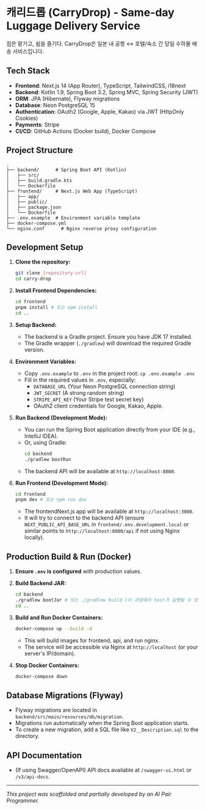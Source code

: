 # 캐리드롭 (CarryDrop) - Same-day Luggage Delivery Service

짐은 맡기고, 쉼을 즐기다. CarryDrop은 일본 내 공항 ↔ 호텔/숙소 간 당일 수하물 배송 서비스입니다.

## Tech Stack

-   **Frontend**: Next.js 14 (App Router), TypeScript, TailwindCSS, i18next
-   **Backend**: Kotlin 1.9, Spring Boot 3.2, Spring MVC, Spring Security (JWT)
-   **ORM**: JPA (Hibernate), Flyway migrations
-   **Database**: Neon PostgreSQL 15
-   **Authentication**: OAuth2 (Google, Apple, Kakao) via JWT (HttpOnly Cookies)
-   **Payments**: Stripe
-   **CI/CD**: GitHub Actions (Docker build), Docker Compose

## Project Structure

```
.
├── backend/      # Spring Boot API (Kotlin)
│   ├── src/
│   ├── build.gradle.kts
│   └── Dockerfile
├── frontend/     # Next.js Web App (TypeScript)
│   ├── app/
│   ├── public/
│   ├── package.json
│   └── Dockerfile
├── .env.example  # Environment variable template
├── docker-compose.yml
└── nginx.conf      # Nginx reverse proxy configuration
```

## Development Setup

1.  **Clone the repository:**
    ```bash
    git clone [repository-url]
    cd carry-drop
    ```

2.  **Install Frontend Dependencies:**
    ```bash
    cd frontend
    pnpm install # 또는 npm install
    cd ..
    ```

3.  **Setup Backend:**
    -   The backend is a Gradle project. Ensure you have JDK 17 installed.
    -   The Gradle wrapper (`./gradlew`) will download the required Gradle version.

4.  **Environment Variables:**
    -   Copy `.env.example` to `.env` in the project root: `cp .env.example .env`
    -   Fill in the required values in `.env`, especially:
        -   `DATABASE_URL` (Your Neon PostgreSQL connection string)
        -   `JWT_SECRET` (A strong random string)
        -   `STRIPE_API_KEY` (Your Stripe test secret key)
        -   OAuth2 client credentials for Google, Kakao, Apple.

5.  **Run Backend (Development Mode):**
    -   You can run the Spring Boot application directly from your IDE (e.g., IntelliJ IDEA).
    -   Or, using Gradle:
        ```bash
        cd backend
        ./gradlew bootRun
        ```
    -   The backend API will be available at `http://localhost:8080`.

6.  **Run Frontend (Development Mode):**
    ```bash
    cd frontend
    pnpm dev # 또는 npm run dev
    ```
    -   The frontendNext.js app will be available at `http://localhost:3000`.
    -   It will try to connect to the backend API (ensure `NEXT_PUBLIC_API_BASE_URL` in `frontend/.env.development.local` or similar points to `http://localhost:8080/api` if not using Nginx locally).

## Production Build & Run (Docker)

1.  **Ensure `.env` is configured** with production values.

2.  **Build Backend JAR:**
    ```bash
    cd backend
    ./gradlew bootJar # 또는 ./gradlew build (이 과정에서 test가 실행될 수 있음)
    cd ..
    ```

3.  **Build and Run Docker Containers:**
    ```bash
    docker-compose up --build -d
    ```
    -   This will build images for frontend, api, and run nginx.
    -   The service will be accessible via Nginx at `http://localhost` (or your server's IP/domain).

4.  **Stop Docker Containers:**
    ```bash
    docker-compose down
    ```

## Database Migrations (Flyway)

-   Flyway migrations are located in `backend/src/main/resources/db/migration`.
-   Migrations run automatically when the Spring Boot application starts.
-   To create a new migration, add a SQL file like `V2__Description.sql` to the directory.

## API Documentation

-   (If using Swagger/OpenAPI) API docs available at `/swagger-ui.html` or `/v3/api-docs`.

---
*This project was scaffolded and partially developed by an AI Pair Programmer.*
